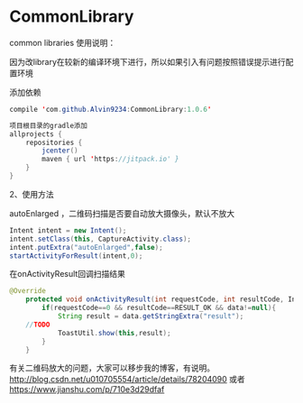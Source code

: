 # CommonLibrary
common libraries
使用说明：

因为改library在较新的编译环境下进行，所以如果引入有问题按照错误提示进行配置环境

添加依赖
```Java
compile 'com.github.Alvin9234:CommonLibrary:1.0.6'

项目根目录的gradle添加
allprojects {
    repositories {
        jcenter()
        maven { url 'https://jitpack.io' }
    }
}
```

2、使用方法

autoEnlarged ，二维码扫描是否要自动放大摄像头，默认不放大
```Java
Intent intent = new Intent();
intent.setClass(this, CaptureActivity.class);
intent.putExtra("autoEnlarged",false);
startActivityForResult(intent,0);
```

在onActivityResult回调扫描结果
```Java
@Override
    protected void onActivityResult(int requestCode, int resultCode, Intent data) {
        if(requestCode==0 && resultCode==RESULT_OK && data!=null){
            String result = data.getStringExtra("result");
	//TODO
            ToastUtil.show(this,result);
        }
    }

```
有关二维码放大的问题，大家可以移步我的博客，有说明。http://blog.csdn.net/u010705554/article/details/78204090
或者 https://www.jianshu.com/p/710e3d29dfaf
